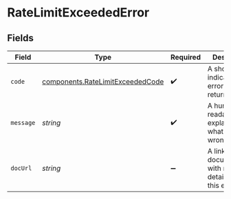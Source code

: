 # RateLimitExceededError


## Fields

| Field                                                                                | Type                                                                                 | Required                                                                             | Description                                                                          | Example                                                                              |
| ------------------------------------------------------------------------------------ | ------------------------------------------------------------------------------------ | ------------------------------------------------------------------------------------ | ------------------------------------------------------------------------------------ | ------------------------------------------------------------------------------------ |
| `code`                                                                               | [components.RateLimitExceededCode](../../models/components/ratelimitexceededcode.md) | :heavy_check_mark:                                                                   | A short code indicating the error code returned.                                     | rate_limit_exceeded                                                                  |
| `message`                                                                            | *string*                                                                             | :heavy_check_mark:                                                                   | A human readable explanation of what went wrong.                                     | The requested resource was not found.                                                |
| `docUrl`                                                                             | *string*                                                                             | :heavy_minus_sign:                                                                   | A link to our documentation with more details about this error code                  | https://dub.co/docs/api-reference/errors#rate_limit_exceeded                         |